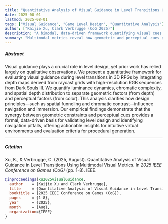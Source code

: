```yaml
---
title: "Quantitative Analysis of Visual Guidance in Level Transitions Using Multimodal Visual Metrics"
date: 2025-08-01
lastmod: 2025-08-01
tags: ["Visual Guidance", "Game Level Design", "Quantitative Analysis"]
author: ["Kaijie Xu, Clark Verbrugge (CoG 2025)"]
description: "A bimodal, data-driven framework quantifying visual cues in 3D RPG level transitions."
summary: "Multimodal metrics reveal how geometric and perceptual cues guide player navigation."
---
```


<!--more-->

##### Abstract

Visual guidance plays a crucial role in level design, yet prior work has relied largely on qualitative observations. We present a quantitative framework for evaluating visual guidance during level transitions in 3D RPGs by integrating depth maps derived from raycast grids with high-resolution RGB sequences from Dark Souls III. We quantify luminance dynamics, chromatic complexity, and spatial depth distribution to separate geometric factors (from depth) and perceptual factors (from color). This analysis clarifies how design principles—such as spatial funneling and chromatic contrast—influence navigation and immersion. Our empirical findings demonstrate that the synergy between geometric constraints and perceptual cues provides a formal, data-driven basis for validating level design and identifying navigation pitfalls, offering actionable insights for intuitive virtual environments and evaluation criteria for procedural generation.

---

##### Citation

Xu, K., & Verbrugge, C. (2025, August). Quantitative Analysis of Visual Guidance in Level Transitions Using Multimodal Visual Metrics. In *2025 IEEE Conference on Games (CoG)* (pp. 1-8). IEEE.

```BibTeX
@inproceedings{xu2025visualGuidance,
  author    = {Kaijie Xu and Clark Verbrugge},
  title     = {Quantitative Analysis of Visual Guidance in Level Transitions Using Multimodal Visual Metrics},
  booktitle = {2025 IEEE Conference on Games (CoG)},
  pages     = {1-8},
  year      = {2025},
  month     = {Aug},
  organization={IEEE}
}